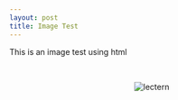 ```yaml
---
layout: post
title: Image Test
---
```


This is an image test using html

&nbsp;


<div style="text-align:center">
<img src="{{ '/assets/images/lectern-web.png' | relative_url }}" alt="lectern" />
</div>